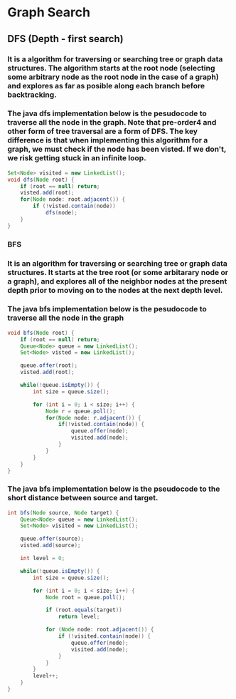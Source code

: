# Graph Search

## DFS (Depth - first search)
### It is a algorithm for traversing or searching tree or graph data structures. The algorithm starts at the root node (selecting some arbitrary node as the root node in the case of a graph) and explores as far as posible along each branch before backtracking. 

### The java dfs implementation below is the pesudocode to traverse all the node in the graph. Note that pre-order4 and other form of tree traversal are a form of DFS. The key difference is that when implementing this algorithm for a graph, we must check if the node has been visted. If we don't, we risk getting stuck in an infinite loop.
``` Java 
Set<Node> visited = new LinkedList();
void dfs(Node root) {
    if (root == null) return;
    visted.add(root);
    for(Node node: root.adjacent()) {
        if (!visted.contain(node))
            dfs(node);
    }
}
```
### BFS
### It is an algorithm for traversing or searching tree or graph data structures. It starts at the tree root (or some arbitarary node or a graph), and explores all of the neighbor nodes at the present depth prior to moving on to the nodes at the next depth level.

### The java bfs implementation below is the pesudocode to traverse all the node in the graph
``` Java 
void bfs(Node root) {
    if (root == null) return;
    Queue<Node> queue = new LinkedList();
    Set<Node> visted = new LinkedList();

    queue.offer(root);
    visted.add(root);

    while(!queue.isEmpty()) {
        int size = queue.size();

        for (int i = 0; i < size; i++) {
            Node r = queue.poll();
            for(Node node: r.adjacent()) {
                if(!visted.contain(node)) {
                    queue.offer(node);
                    visited.add(node);
                }
            }
        }
    }
}
```

### The java bfs implementation below is the pseudocode to the short distance between source and target.
``` Java 
int bfs(Node source, Node target) {
    Queue<Node> queue = new LinkedList();
    Set<Node> visited = new LinkedList();

    queue.offer(source);
    visted.add(source);

    int level = 0;

    while(!queue.isEmpty()) {
        int size = queue.size();

        for (int i = 0; i < size; i++) {
            Node root = queue.poll();

            if (root.equals(target))
                return level;

            for (Node node: root.adjacent()) {
                if (!visited.contain(node)) {
                    queue.offer(node);
                    visited.add(node);
                }
            } 
        }
        level++;
    }
} 
```